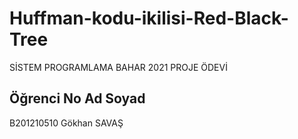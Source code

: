 # Huffman-kodu-ikilisi-Red-Black-Tree
SİSTEM PROGRAMLAMA BAHAR 2021 PROJE ÖDEVİ 


Öğrenci No          Ad Soyad
------------------------------------------
B201210510          Gökhan SAVAŞ
